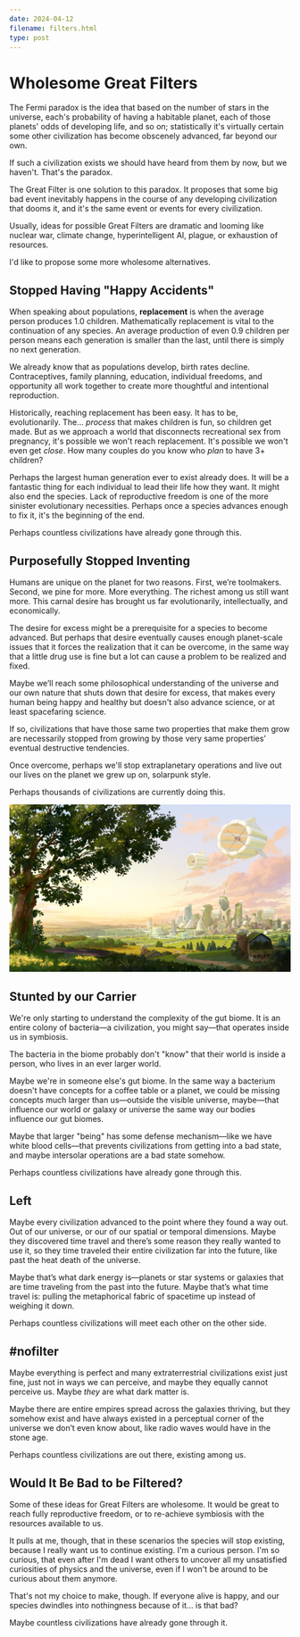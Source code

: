 ```yaml
---
date: 2024-04-12
filename: filters.html
type: post
---
```


# Wholesome Great Filters

The Fermi paradox is the idea that based on the number of stars in the universe,
each's probability of having a habitable planet,
each of those planets' odds of developing life, and so on;
statistically it's virtually certain some other civilization has become obscenely advanced,
far beyond our own.

If such a civilization exists we should have heard from them by now, but we haven't.
That's the paradox.

The Great Filter is one solution to this paradox.
It proposes that some big bad event inevitably happens in the course of any developing civilization that dooms it,
and it's the same event or events for every civilization.

Usually, ideas for possible Great Filters are dramatic and looming like
nuclear war, climate change, hyperintelligent AI, plague, or exhaustion of resources.

I'd like to propose some more wholesome alternatives.

## Stopped Having "Happy Accidents"

When speaking about populations, **replacement** is when the average person produces 1.0 children.
Mathematically replacement is vital to the continuation of any species.
An average production of even 0.9 children per person means each generation is smaller than the last,
until there is simply no next generation.

We already know that as populations develop, birth rates decline.
Contraceptives, family planning, education, individual freedoms, and opportunity
all work together to create more thoughtful and intentional reproduction.

Historically, reaching replacement has been easy.
It has to be, evolutionarily.
The… *process* that makes children is fun, so children get made.
But as we approach a world that disconnects recreational sex from pregnancy,
it's possible we won't reach replacement.
It's possible we won't even get _close_.
How many couples do you know who _plan_ to have 3+ children?

Perhaps the largest human generation ever to exist already does.
It will be a fantastic thing for each individual to lead their life how they want.
It might also end the species.
Lack of reproductive freedom is one of the more sinister evolutionary necessities.
Perhaps once a species advances enough to fix it, it's the beginning of the end.

Perhaps countless civilizations have already gone through this.

## Purposefully Stopped Inventing

Humans are unique on the planet for two reasons.
First, we’re toolmakers.
Second, we pine for more.
More everything.
The richest among us still want more.
This carnal desire has brought us far evolutionarily, intellectually, and economically.

The desire for excess might be a prerequisite for a species to become advanced.
But perhaps that desire eventually causes enough planet-scale issues that it forces the realization that it can be overcome,
in the same way that a little drug use is fine but a lot can cause a problem to be realized and fixed.

Maybe we’ll reach some philosophical understanding of the universe and our own nature that shuts down that desire for excess,
that makes every human being happy and healthy but doesn't also advance science,
or at least spacefaring science.

If so, civilizations that have those same two properties that make them grow
are necessarily stopped from growing by those very same properties' eventual destructive tendencies.

Once overcome, perhaps we'll stop extraplanetary operations and live out our lives on the planet we grew up on,
solarpunk style.

Perhaps thousands of civilizations are currently doing this.

![An illustration of a solarpunk landscape, heavy with greenery and windmills.](/img/solarpunk.jpg)


## Stunted by our Carrier

We're only starting to understand the complexity of the gut biome.
It is an entire colony of bacteria—a civilization, you might say—that operates inside us in symbiosis.

The bacteria in the biome probably don't "know" that their world is inside a person,
who lives in an ever larger world.

Maybe we're in someone else's gut biome.
In the same way a bacterium doesn't have concepts for a coffee table or a planet,
we could be missing concepts much larger than us—outside the visible universe, maybe—that
influence our world or galaxy or universe the same way our bodies influence our gut biomes.

Maybe that larger "being" has some defense mechanism—like we
have white blood cells—that prevents civilizations from getting into a bad state,
and maybe intersolar operations are a bad state somehow.

Perhaps countless civilizations have already gone through this.

## Left

Maybe every civilization advanced to the point where they found a way out.
Out of our universe, or our of our spatial or temporal dimensions.
Maybe they discovered time travel and there’s some reason they really wanted to use it, so they time traveled their entire civilization far into the future, like past the heat death of the universe.

Maybe that’s what dark energy is—planets or star systems or galaxies that are time traveling from the past into the future.
Maybe that’s what time travel is:
pulling the metaphorical fabric of spacetime up instead of weighing it down.

Perhaps countless civilizations will meet each other on the other side.


## #nofilter

Maybe everything is perfect and many extraterrestrial civilizations exist just fine,
just not in ways we can perceive,
and maybe they equally cannot perceive us.
Maybe _they_ are what dark matter is.

Maybe there are entire empires spread across the galaxies thriving, but they somehow exist and have always existed in a perceptual corner of the universe we don’t even know about,
like radio waves would have in the stone age.

Perhaps countless civilizations are out there, existing among us.


## Would It Be Bad to be Filtered?

Some of these ideas for Great Filters are wholesome.
It would be great to reach fully reproductive freedom,
or to re-achieve symbiosis with the resources available to us.

It pulls at me, though, that in these scenarios the species will stop existing,
because I really want us to continue existing.
I'm a curious person.
I'm so curious, that even after I'm dead I want others to uncover all my unsatisfied curiosities of physics and the universe,
even if I won't be around to be curious about them anymore.

That's not my choice to make, though.
If everyone alive is happy,
and our species dwindles into nothingness because of it…
is that bad?

Maybe countless civilizations have already gone through it.
